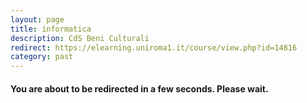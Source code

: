 ```yaml
---
layout: page
title: informatica
description: CdS Beni Culturali
redirect: https://elearning.uniroma1.it/course/view.php?id=14816
category: past
---
```




#### You are about to be redirected in a few seconds. Please wait.
